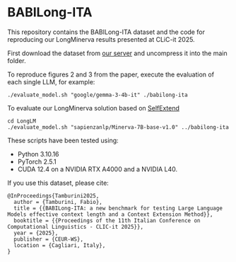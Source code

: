 # BABILong-ITA
This repository contains the BABILong-ITA dataset and the code for reproducing our LongMinerva results presented at CLiC-it 2025.

First download the dataset from [our server](http://corpora.ficlit.unibo.it/UploadDIR/babilong-ita.tgz) and uncompress it into the main folder.

To reproduce figures 2 and 3 from the paper, execute the evaluation of each single LLM, for example:
```
./evaluate_model.sh "google/gemma-3-4b-it" ./babilong-ita
```
To evaluate our LongMinerva solution based on [SelfExtend](https://github.com/datamllab/LongLM)

```
cd LongLM
./evaluate_model.sh "sapienzanlp/Minerva-7B-base-v1.0" ../babilong-ita
```

These scripts have been tested using:
- Python 3.10.16
- PyTorch 2.5.1
- CUDA 12.4
on a NVIDIA RTX A4000 and a NVIDIA L40.

If you use this dataset, please cite:

```
@InProceedings{Tamburini2025,
  author = {Tamburini, Fabio},
  title = {{BABILong-ITA: a new benchmark for testing Large Language Models effective context length and a Context Extension Method}},
  booktitle = {{Proceedings of the 11th Italian Conference on Computational Linguistics - CLIC-it 2025}},
  year = {2025},
  publisher = {CEUR-WS},
  location = {Cagliari, Italy},
}
```
